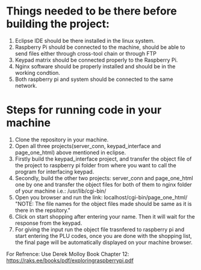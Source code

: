 
# Things needed to be there before building the project:

1. Eclipse IDE should be there installed in the linux system.
2. Raspberry Pi should be connected to the machine, should be able to send files either through cross-tool chain or through FTP
3. Keypad matrix should be connected properly to the Raspberry Pi.
4. Nginx software should be properly installed and should be in the working condtion.
5. Both raspberry pi and system should be connected to the same network.


# Steps for running code in your machine

1. Clone the repository in your machine.
2. Open all three projects(server_conn, keypad_interface and page_one_html) above mentioned in eclipse.
3. Firstly build the keypad_interface project, and transfer the object file of the project to raspberry pi folder from where you want to      call the program for interfacing keypad.
4. Secondly, build the other two projects: server_conn and page_one_html one by one and transfer the object files for both of them to        nginx folder of your machine i.e.: /usr/lib/cgi-bin/
5. Open you browser and run the link: localhost/cgi-bin/page_one_html/ "NOTE: The file names for the object files made should be same as      it is there in the repsitory."
6. Click on start shopping after entering your name. Then it will wait for the response from the keypad.
7. For giving the input run the object file trasnfered to raspberry pi and start entering the PLU codes, once you are done with the          shopping 	list, the final page will be automatically displayed on your machine browser.

For Refrence: Use Derek Molloy Book Chapter 12:
https://raks.ee/books/pdf/exploringraspberrypi.pdf


